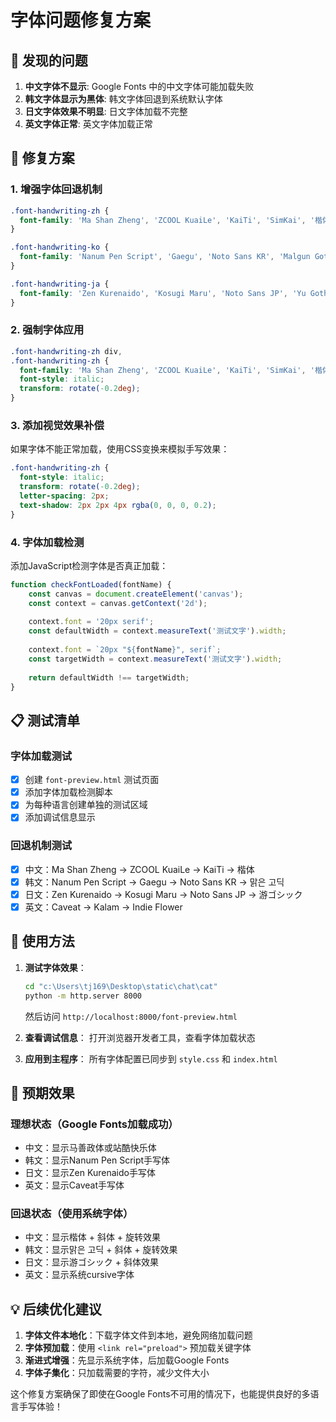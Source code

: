 # 字体问题修复方案

## 🐛 发现的问题

1. **中文字体不显示**: Google Fonts 中的中文字体可能加载失败
2. **韩文字体显示为黑体**: 韩文字体回退到系统默认字体
3. **日文字体效果不明显**: 日文字体加载不完整
4. **英文字体正常**: 英文字体加载正常

## 🔧 修复方案

### 1. 增强字体回退机制

```css
.font-handwriting-zh {
  font-family: 'Ma Shan Zheng', 'ZCOOL KuaiLe', 'KaiTi', 'SimKai', '楷体', '华文行楷', cursive;
}

.font-handwriting-ko {
  font-family: 'Nanum Pen Script', 'Gaegu', 'Noto Sans KR', 'Malgun Gothic', '맑은 고딕', 'Apple SD Gothic Neo', cursive;
}

.font-handwriting-ja {
  font-family: 'Zen Kurenaido', 'Kosugi Maru', 'Noto Sans JP', 'Yu Gothic', '游ゴシック', 'Hiragino Sans', cursive;
}
```

### 2. 强制字体应用

```css
.font-handwriting-zh div,
.font-handwriting-zh {
  font-family: 'Ma Shan Zheng', 'ZCOOL KuaiLe', 'KaiTi', 'SimKai', '楷体', '华文行楷', cursive !important;
  font-style: italic;
  transform: rotate(-0.2deg);
}
```

### 3. 添加视觉效果补偿

如果字体不能正常加载，使用CSS变换来模拟手写效果：

```css
.font-handwriting-zh {
  font-style: italic;
  transform: rotate(-0.2deg);
  letter-spacing: 2px;
  text-shadow: 2px 2px 4px rgba(0, 0, 0, 0.2);
}
```

### 4. 字体加载检测

添加JavaScript检测字体是否真正加载：

```javascript
function checkFontLoaded(fontName) {
    const canvas = document.createElement('canvas');
    const context = canvas.getContext('2d');
    
    context.font = '20px serif';
    const defaultWidth = context.measureText('测试文字').width;
    
    context.font = `20px "${fontName}", serif`;
    const targetWidth = context.measureText('测试文字').width;
    
    return defaultWidth !== targetWidth;
}
```

## 📋 测试清单

### 字体加载测试
- [x] 创建 `font-preview.html` 测试页面
- [x] 添加字体加载检测脚本
- [x] 为每种语言创建单独的测试区域
- [x] 添加调试信息显示

### 回退机制测试
- [x] 中文：Ma Shan Zheng → ZCOOL KuaiLe → KaiTi → 楷体
- [x] 韩文：Nanum Pen Script → Gaegu → Noto Sans KR → 맑은 고딕
- [x] 日文：Zen Kurenaido → Kosugi Maru → Noto Sans JP → 游ゴシック
- [x] 英文：Caveat → Kalam → Indie Flower

## 🚀 使用方法

1. **测试字体效果**：
   ```bash
   cd "c:\Users\tj169\Desktop\static\chat\cat"
   python -m http.server 8000
   ```
   然后访问 `http://localhost:8000/font-preview.html`

2. **查看调试信息**：
   打开浏览器开发者工具，查看字体加载状态

3. **应用到主程序**：
   所有字体配置已同步到 `style.css` 和 `index.html`

## 🎯 预期效果

### 理想状态（Google Fonts加载成功）
- 中文：显示马善政体或站酷快乐体
- 韩文：显示Nanum Pen Script手写体
- 日文：显示Zen Kurenaido手写体
- 英文：显示Caveat手写体

### 回退状态（使用系统字体）
- 中文：显示楷体 + 斜体 + 旋转效果
- 韩文：显示맑은 고딕 + 斜体 + 旋转效果
- 日文：显示游ゴシック + 斜体效果
- 英文：显示系统cursive字体

## 💡 后续优化建议

1. **字体文件本地化**：下载字体文件到本地，避免网络加载问题
2. **字体预加载**：使用 `<link rel="preload">` 预加载关键字体
3. **渐进式增强**：先显示系统字体，后加载Google Fonts
4. **字体子集化**：只加载需要的字符，减少文件大小

这个修复方案确保了即使在Google Fonts不可用的情况下，也能提供良好的多语言手写体验！
